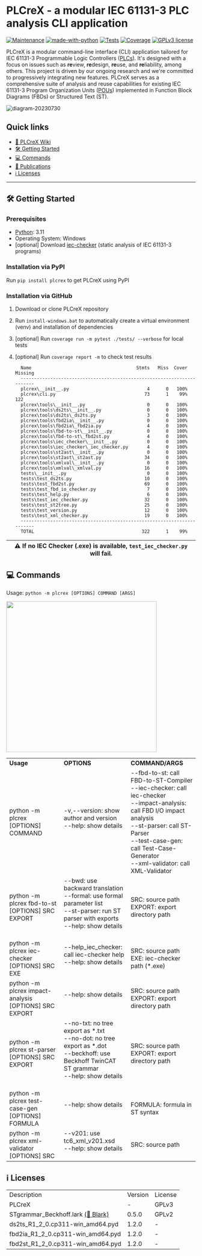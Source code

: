 # PLCreX - a modular IEC 61131-3 PLC analysis CLI application

[![Maintenance](https://img.shields.io/badge/Maintained%3F-yes-green.svg)](https://GitHub.com/Naereen/StrapDown.js/graphs/commit-activity)
[![made-with-python](https://img.shields.io/badge/Made%20with-Python-1f425f.svg)](https://www.python.org/)
[![Tests](https://img.shields.io/badge/Tests-passed-<COLOR>.svg)](https://shields.io/)
[![Coverage](https://img.shields.io/badge/coverage-99%25-<COLOR>.svg)](https://shields.io/)
[![GPLv3 license](https://img.shields.io/badge/License-GPLv3-blue.svg)](http://perso.crans.org/besson/LICENSE.html)

PLCreX is a modular command-line interface (CLI) application tailored for IEC 61131-3 Programmable Logic Controllers ([PLCs](https://en.wikipedia.org/wiki/Programmable_logic_controller)). It's designed with a focus on issues such as **re**view, **re**design, **re**use, and **re**liability, among others. This project is driven by our ongoing research and we're committed to progressively integrating new features. PLCreX serves as a comprehensive suite of analysis and reuse capabilities for existing IEC 61131-3 Program Organization Units ([POUs](https://en.wikipedia.org/wiki/IEC_61131-3#Program_organization_unit_(POU))) implemented in Function Block Diagrams (FBDs) or Structured Text (ST).

![diagram-20230730](https://github.com/marwern/PLCreX/assets/92115516/05e44b6c-d023-48f8-b6fa-2a18ccfcea06)

## Quick links

<!-- [📄 PLCreX’s documentation](https://plcrex.readthedocs.io/en/latest/) [![Documentation Status](https://readthedocs.org/projects/plcrex/badge/?version=latest)](https://plcrex.readthedocs.io/en/latest/?badge=latest) -->

* [📄 PLCreX Wiki](https://github.com/marwern/PLCreX/wiki)
* [🛠 Getting Started](#-getting-started)
* [💻 Commands](#-commands)
* [📜 Publications](#-publications)
* [ℹ️ Licenses](#-licenses)
---

## 🛠 Getting Started

### Prerequisites
* [Python](https://www.python.org/downloads/): 3.11
* Operating System: Windows
* [optional] Download [iec-checker](https://github.com/jubnzv/iec-checker/releases/tag/v0.4) (static analysis of IEC 61131-3 programs)

###  Installation via PyPI
Run ``pip install plcrex`` to get PLCreX using PyPI

### Installation via GitHub
1. Download or clone PLCreX repository
2. Run ``install-windows.bat`` to automatically create a virtual environment (venv) and installation of dependencies
3. [optional] Run ``coverage run -m pytest ./tests/ --verbose`` for local tests
4. [optional] Run ``coverage report -m`` to check test results

         Name                                       Stmts   Miss  Cover   Missing
         ------------------------------------------------------------------------
         plcrex\__init__.py                             4      0   100%          
         plcrex\cli.py                                 73      1    99%   122    
         plcrex\tools\__init__.py                       0      0   100%          
         plcrex\tools\ds2ts\__init__.py                 0      0   100%          
         plcrex\tools\ds2ts\_ds2ts.py                   3      0   100%          
         plcrex\tools\fbd2ia\__init__.py                0      0   100%
         plcrex\tools\fbd2ia\_fbd2ia.py                 4      0   100%
         plcrex\tools\fbd-to-st\__init__.py             0      0   100%
         plcrex\tools\fbd-to-st\_fbd2st.py              4      0   100%
         plcrex\tools\iec_checker\__init__.py           0      0   100%
         plcrex\tools\iec_checker\_iec_checker.py       4      0   100%
         plcrex\tools\st2ast\__init__.py                0      0   100%
         plcrex\tools\st2ast\_st2ast.py                34      0   100%
         plcrex\tools\xmlval\__init__.py                0      0   100%
         plcrex\tools\xmlval\_xmlval.py                16      0   100%
         tests\__init__.py                              0      0   100%
         tests\test_ds2ts.py                           10      0   100%
         tests\test_fbd2st.py                          69      0   100%
         tests\test_fbd_io_checker.py                   7      0   100%
         tests\test_help.py                             6      0   100%
         tests\test_iec_checker.py                     32      0   100%
         tests\test_st2tree.py                         25      0   100%
         tests\test_version.py                         12      0   100%
         tests\test_xml_checker.py                     19      0   100%
         ------------------------------------------------------------------------
         TOTAL                                        322      1    99%

| ⚠ If no IEC Checker (.exe) is available, ``test_iec_checker.py`` will fail. |
|-----------------------------------------------------------------------------|

## 💻 Commands

Usage: ``python -m plcrex [OPTIONS] COMMAND [ARGS]``  

<img src="https://github.com/marwern/PLCreX/assets/92115516/fc3e338c-a4c1-4acf-b2e9-03fe2370da6a"  width="400">


<table>
<tr>
   <td><b>Usage</b></td>
   <td><b>OPTIONS</b></td>
   <td><b>COMMAND/ARGS</b></td>
</tr>
<tr>
   <td>
      python -m plcrex [OPTIONS] COMMAND</td>
   <td>
      -v,--version: show author and version<br>
      --help: show details<br><br>
   </td>
   <td>
      --fbd-to-st: call FBD-to-ST-Compiler<br>
	  --iec-checker: call iec-checker<br>
	  --impact-analysis: call FBD I/O impact analysis<br>
      --st-parser: call ST-Parser<br>
      --test-case-gen: call Test-Case-Generator<br>
      --xml-validator: call XML-Validator<br>
      
   </td>
</tr>
<tr>
    <td>python -m plcrex fbd-to-st [OPTIONS] SRC EXPORT</td>
   <td>
     --bwd: use backward translation<br>
     --formal: use formal parameter list<br>
     --st-parser: run ST parser with exports<br>
     --help: show details<br><br>
   </td>
   <td>
      SRC: source path<br>
      EXPORT: export directory path<br>
   </td>
</tr>
<tr>
    <td>
      python -m plcrex iec-checker [OPTIONS] SRC EXE</td>
    <td>
      --help_iec_checker: call iec-checker help <br>
      --help: show details<br><br>
    </td>
   <td>
      SRC: source path<br>
      EXE: iec-checker path (*.exe)
   </td>
</tr>
<tr>
    <td>
      python -m plcrex impact-analysis [OPTIONS] SRC EXPORT</td>
    <td>
		--help: show details<br><br>
    </td>
   <td>
      SRC: source path<br>
      EXPORT: export directory path<br>
   </td>
</tr>
<tr>
    <td>python -m plcrex st-parser [OPTIONS] SRC EXPORT</td>
    <td>
        --no-txt: no tree export as *.txt<br>
        --no-dot: no tree export as *.dot<br>
        --beckhoff: use Beckhoff TwinCAT ST grammar<br>
        --help: show details<br><br>
    </td>
   <td>
      SRC: source path<br>
      EXPORT: export directory path<br>
   </td>
</tr>
<tr>
    <td>
      python -m plcrex test-case-gen [OPTIONS] FORMULA</td>
    <td>
      --help: show details<br><br>
    </td>
   <td>
      FORMULA: formula in ST syntax<br>
   </td>
</tr>
<tr>
    <td>
      python -m plcrex xml-validator [OPTIONS] SRC</td>
    <td>
      --v201: use tc6_xml_v201.xsd<br>
      --help: show details<br><br>
    </td>
   <td>
      SRC: source path<br>
   </td>
</tr>

</table>


## ℹ️ Licenses
<table>
   <tr>
      <td>
         Description
      </td>
      <td>
         Version
      </td>
      <td>
         License
      </td>
   </tr>
   <tr>
      <td>
         PLCreX
      </td>
      <td>
         -
      </td>
      <td>
         GPLv3
      </td>
   </tr>
   <tr>
      <td>
         STgrammar_Beckhoff.lark <a href="https://github.com/klauer/blark">(🔗 Blark)</a>
      </td>
      <td>
         0.5.0
      </td>
      <td>
         GPLv2
      </td>
   </tr>
   <tr>
      <td>
         ds2ts_R1_2_0.cp311-win_amd64.pyd
      </td>
      <td>
         1.2.0
      </td>
      <td>
         -
      </td>
   </tr>
   <tr>
      <td>
         fbd2ia_R1_2_0.cp311-win_amd64.pyd
      </td>
      <td>
         1.2.0
      </td>
      <td>
         -
      </td>
   </tr>
   <tr>
      <td>
         fbd2st_R1_2_0.cp311-win_amd64.pyd
      </td>
      <td>
         1.2.0
      </td>
      <td>
         -
      </td>
   </tr>
</table>
